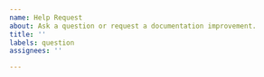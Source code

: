```yaml
---
name: Help Request
about: Ask a question or request a documentation improvement.
title: ''
labels: question
assignees: ''

---
```


<!-- Ask a question that is not answered in our (documentation)[http://deck.gl/#/documentation]. -->
<!-- Also check answered issues tagged as (FAQ)[https://github.com/visgl/deck.gl/issues?utf8=%E2%9C%93&q=is%3Aissue+label%3Afaq]-->

<!-- Suggest an improvement or clarification in our documentation. -->
